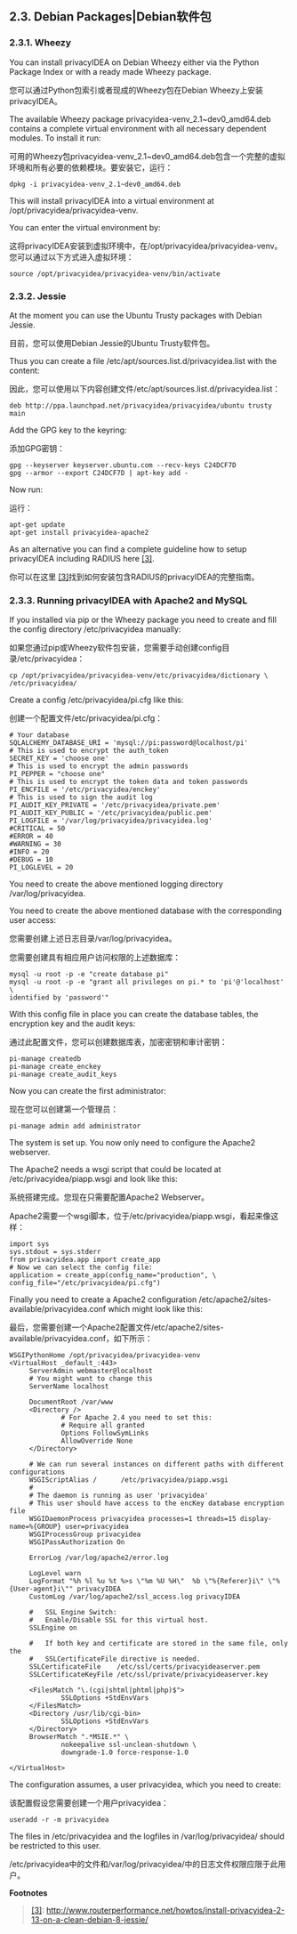 ## 2.3. Debian Packages|Debian软件包

### 2.3.1. Wheezy

You can install privacyIDEA on Debian Wheezy either via the Python Package Index or with a ready made Wheezy package.

您可以通过Python包索引或者现成的Wheezy包在Debian Wheezy上安装privacyIDEA。

The available Wheezy package privacyidea-venv_2.1~dev0_amd64.deb contains a complete virtual environment with all necessary dependent modules. To install it run:

可用的Wheezy包privacyidea-venv_2.1~dev0_amd64.deb包含一个完整的虚拟环境和所有必要的依赖模块。要安装它，运行：

```
dpkg -i privacyidea-venv_2.1~dev0_amd64.deb
```

This will install privacyIDEA into a virtual environment at /opt/privacyidea/privacyidea-venv.

You can enter the virtual environment by:

这将privacyIDEA安装到虚拟环境中，在/opt/privacyidea/privacyidea-venv。您可以通过以下方式进入虚拟环境：

```
source /opt/privacyidea/privacyidea-venv/bin/activate
```

### 2.3.2. Jessie

At the moment you can use the Ubuntu Trusty packages with Debian Jessie.

目前，您可以使用Debian Jessie的Ubuntu Trusty软件包。

Thus you can create a file /etc/apt/sources.list.d/privacyidea.list with the content:

因此，您可以使用以下内容创建文件/etc/apt/sources.list.d/privacyidea.list：

```
deb http://ppa.launchpad.net/privacyidea/privacyidea/ubuntu trusty main
```

Add the GPG key to the keyring:

添加GPG密钥：

```
gpg --keyserver keyserver.ubuntu.com --recv-keys C24DCF7D
gpg --armor --export C24DCF7D | apt-key add -
```

Now run:

运行：

```
apt-get update
apt-get install privacyidea-apache2
```

As an alternative you can find a complete guideline how to setup privacyIDEA including RADIUS here <span id="id3">[[3]](#jessiehowto)</span>.

你可以在这里 [[3]](#jessiehowto)找到如何安装包含RADIUS的privacyIDEA的完整指南。

### 2.3.3. Running privacyIDEA with Apache2 and MySQL

If you installed via pip or the Wheezy package you need to create and fill the config directory /etc/privacyidea manually:

如果您通过pip或Wheezy软件包安装，您需要手动创建config目录/etc/privacyidea：

```
cp /opt/privacyidea/privacyidea-venv/etc/privacyidea/dictionary \
/etc/privacyidea/
```

Create a config /etc/privacyidea/pi.cfg like this:

创建一个配置文件/etc/privacyidea/pi.cfg：

```
# Your database
SQLALCHEMY_DATABASE_URI = 'mysql://pi:password@localhost/pi'
# This is used to encrypt the auth_token
SECRET_KEY = 'choose one'
# This is used to encrypt the admin passwords
PI_PEPPER = "choose one"
# This is used to encrypt the token data and token passwords
PI_ENCFILE = '/etc/privacyidea/enckey'
# This is used to sign the audit log
PI_AUDIT_KEY_PRIVATE = '/etc/privacyidea/private.pem'
PI_AUDIT_KEY_PUBLIC = '/etc/privacyidea/public.pem'
PI_LOGFILE = '/var/log/privacyidea/privacyidea.log'
#CRITICAL = 50
#ERROR = 40
#WARNING = 30
#INFO = 20
#DEBUG = 10
PI_LOGLEVEL = 20
```

You need to create the above mentioned logging directory /var/log/privacyidea.

You need to create the above mentioned database with the corresponding user access:

您需要创建上述日志目录/var/log/privacyidea。

您需要创建具有相应用户访问权限的上述数据库：

```
mysql -u root -p -e "create database pi"
mysql -u root -p -e "grant all privileges on pi.* to 'pi'@'localhost' \
identified by 'password'"
```

With this config file in place you can create the database tables, the encryption key and the audit keys:

通过此配置文件，您可以创建数据库表，加密密钥和审计密钥：

```
pi-manage createdb
pi-manage create_enckey
pi-manage create_audit_keys
```

Now you can create the first administrator:

现在您可以创建第一个管理员：

```
pi-manage admin add administrator
```

The system is set up. You now only need to configure the Apache2 webserver.

The Apache2 needs a wsgi script that could be located at /etc/privacyidea/piapp.wsgi and look like this:

系统搭建完成。您现在只需要配置Apache2 Webserver。

Apache2需要一个wsgi脚本，位于/etc/privacyidea/piapp.wsgi，看起来像这样：

```
import sys
sys.stdout = sys.stderr
from privacyidea.app import create_app
# Now we can select the config file:
application = create_app(config_name="production", \
config_file="/etc/privacyidea/pi.cfg")
```

Finally you need to create a Apache2 configuration /etc/apache2/sites-available/privacyidea.conf which might look like this:

最后，您需要创建一个Apache2配置文件/etc/apache2/sites-available/privacyidea.conf，如下所示：

```
WSGIPythonHome /opt/privacyidea/privacyidea-venv
<VirtualHost _default_:443>
     ServerAdmin webmaster@localhost
     # You might want to change this
     ServerName localhost

     DocumentRoot /var/www
     <Directory />
             # For Apache 2.4 you need to set this:
             # Require all granted
             Options FollowSymLinks
             AllowOverride None
     </Directory>

     # We can run several instances on different paths with different configurations
     WSGIScriptAlias /      /etc/privacyidea/piapp.wsgi
     #
     # The daemon is running as user 'privacyidea'
     # This user should have access to the encKey database encryption file
     WSGIDaemonProcess privacyidea processes=1 threads=15 display-name=%{GROUP} user=privacyidea
     WSGIProcessGroup privacyidea
     WSGIPassAuthorization On

     ErrorLog /var/log/apache2/error.log

     LogLevel warn
     LogFormat "%h %l %u %t %>s \"%m %U %H\"  %b \"%{Referer}i\" \"%{User-agent}i\"" privacyIDEA
     CustomLog /var/log/apache2/ssl_access.log privacyIDEA

     #   SSL Engine Switch:
     #   Enable/Disable SSL for this virtual host.
     SSLEngine on

     #   If both key and certificate are stored in the same file, only the
     #   SSLCertificateFile directive is needed.
     SSLCertificateFile    /etc/ssl/certs/privacyideaserver.pem
     SSLCertificateKeyFile /etc/ssl/private/privacyideaserver.key

     <FilesMatch "\.(cgi|shtml|phtml|php)$">
             SSLOptions +StdEnvVars
     </FilesMatch>
     <Directory /usr/lib/cgi-bin>
             SSLOptions +StdEnvVars
     </Directory>
     BrowserMatch ".*MSIE.*" \
             nokeepalive ssl-unclean-shutdown \
             downgrade-1.0 force-response-1.0

</VirtualHost>
```

The configuration assumes, a user privacyidea, which you need to create:

该配置假设您需要创建一个用户privacyidea：

```
useradd -r -m privacyidea
```

The files in /etc/privacyidea and the logfiles in /var/log/privacyidea/ should be restricted to this user.

/etc/privacyidea中的文件和/var/log/privacyidea/中的日志文件权限应限于此用户。

**Footnotes**

> [1]: https://launchpad.net/~privacyidea
> 
> [2]: https://github.com/privacyidea/privacyidea/tree/master/authmodules/simpleSAMLphp
> 
> [[3]](#id3): http://www.routerperformance.net/howtos/install-privacyidea-2-13-on-a-clean-debian-8-jessie/<span id="jessiehowto"></span>
